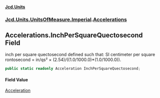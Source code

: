 #### [Jcd.Units](index.md 'index')
### [Jcd.Units.UnitsOfMeasure.Imperial](Jcd.Units.UnitsOfMeasure.Imperial.md 'Jcd.Units.UnitsOfMeasure.Imperial').[Accelerations](Accelerations.md 'Jcd.Units.UnitsOfMeasure.Imperial.Accelerations')

## Accelerations.InchPerSquareQuectosecond Field

inch per square quectosecond defined such that: SI centimeter per square rontosecond = in/qs² × (2.54)/((1.0/1000.0)*(1.0/1000.0)).

```csharp
public static readonly Acceleration InchPerSquareQuectosecond;
```

#### Field Value
[Acceleration](Acceleration.md 'Jcd.Units.UnitTypes.Acceleration')